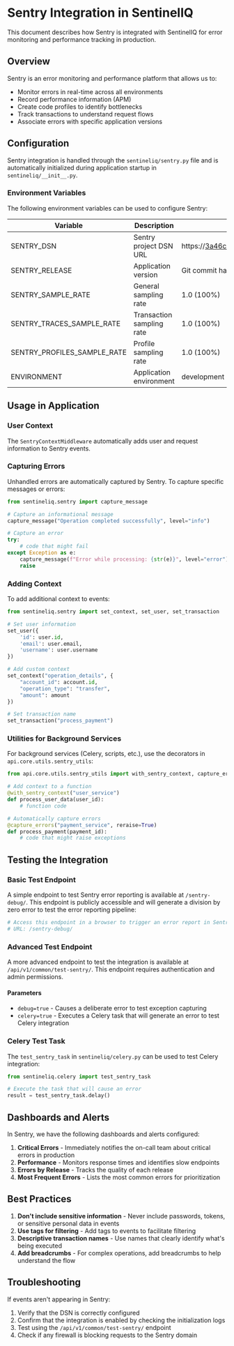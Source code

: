# Sentry Integration in SentinelIQ

This document describes how Sentry is integrated with SentinelIQ for error monitoring and performance tracking in production.

## Overview

Sentry is an error monitoring and performance platform that allows us to:

- Monitor errors in real-time across all environments
- Record performance information (APM)
- Create code profiles to identify bottlenecks
- Track transactions to understand request flows
- Associate errors with specific application versions

## Configuration

Sentry integration is handled through the `sentineliq/sentry.py` file and is automatically initialized during application startup in `sentineliq/__init__.py`.

### Environment Variables

The following environment variables can be used to configure Sentry:

| Variable | Description | Default Value |
|----------|-------------|---------------|
| SENTRY_DSN | Sentry project DSN URL | https://3a46c79a44b25a0942956e683f4d6c22@o4508786411307008.ingest.us.sentry.io/4509251376185344 |
| SENTRY_RELEASE | Application version | Git commit hash |
| SENTRY_SAMPLE_RATE | General sampling rate | 1.0 (100%) |
| SENTRY_TRACES_SAMPLE_RATE | Transaction sampling rate | 1.0 (100%) |
| SENTRY_PROFILES_SAMPLE_RATE | Profile sampling rate | 1.0 (100%) |
| ENVIRONMENT | Application environment | development |

## Usage in Application

### User Context

The `SentryContextMiddleware` automatically adds user and request information to Sentry events.

### Capturing Errors

Unhandled errors are automatically captured by Sentry. To capture specific messages or errors:

```python
from sentineliq.sentry import capture_message

# Capture an informational message
capture_message("Operation completed successfully", level="info")

# Capture an error
try:
    # code that might fail
except Exception as e:
    capture_message(f"Error while processing: {str(e)}", level="error")
    raise
```

### Adding Context

To add additional context to events:

```python
from sentineliq.sentry import set_context, set_user, set_transaction

# Set user information
set_user({
    'id': user.id,
    'email': user.email,
    'username': user.username
})

# Add custom context
set_context("operation_details", {
    "account_id": account.id,
    "operation_type": "transfer",
    "amount": amount
})

# Set transaction name
set_transaction("process_payment")
```

### Utilities for Background Services

For background services (Celery, scripts, etc.), use the decorators in `api.core.utils.sentry_utils`:

```python
from api.core.utils.sentry_utils import with_sentry_context, capture_errors

# Add context to a function
@with_sentry_context("user_service")
def process_user_data(user_id):
    # function code

# Automatically capture errors
@capture_errors("payment_service", reraise=True)
def process_payment(payment_id):
    # code that might raise exceptions
```

## Testing the Integration

### Basic Test Endpoint

A simple endpoint to test Sentry error reporting is available at `/sentry-debug/`. This endpoint is publicly accessible and will generate a division by zero error to test the error reporting pipeline:

```python
# Access this endpoint in a browser to trigger an error report in Sentry
# URL: /sentry-debug/
```

### Advanced Test Endpoint

A more advanced endpoint to test the integration is available at `/api/v1/common/test-sentry/`. This endpoint requires authentication and admin permissions.

#### Parameters

- `debug=true` - Causes a deliberate error to test exception capturing
- `celery=true` - Executes a Celery task that will generate an error to test Celery integration

### Celery Test Task

The `test_sentry_task` in `sentineliq/celery.py` can be used to test Celery integration:

```python
from sentineliq.celery import test_sentry_task

# Execute the task that will cause an error
result = test_sentry_task.delay()
```

## Dashboards and Alerts

In Sentry, we have the following dashboards and alerts configured:

1. **Critical Errors** - Immediately notifies the on-call team about critical errors in production
2. **Performance** - Monitors response times and identifies slow endpoints
3. **Errors by Release** - Tracks the quality of each release
4. **Most Frequent Errors** - Lists the most common errors for prioritization

## Best Practices

1. **Don't include sensitive information** - Never include passwords, tokens, or sensitive personal data in events
2. **Use tags for filtering** - Add tags to events to facilitate filtering
3. **Descriptive transaction names** - Use names that clearly identify what's being executed
4. **Add breadcrumbs** - For complex operations, add breadcrumbs to help understand the flow

## Troubleshooting

If events aren't appearing in Sentry:

1. Verify that the DSN is correctly configured
2. Confirm that the integration is enabled by checking the initialization logs
3. Test using the `/api/v1/common/test-sentry/` endpoint
4. Check if any firewall is blocking requests to the Sentry domain 